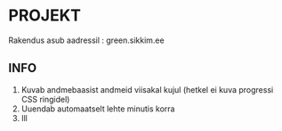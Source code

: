 # PROJEKT

Rakendus asub aadressil :  green.sikkim.ee

## INFO

1. Kuvab andmebaasist andmeid viisakal kujul (hetkel ei kuva progressi CSS ringidel)
1. Uuendab automaatselt lehte minutis korra
1. lll